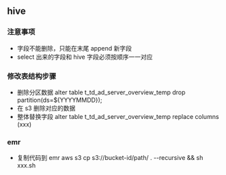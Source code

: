 ## hive

### 注意事项
- 字段不能删除，只能在末尾 append 新字段
- select 出来的字段和 hive 字段必须按顺序一一对应

### 修改表结构步骤
- 删除分区数据 alter table t_td_ad_server_overview_temp drop partition(ds=${YYYYMMDD});
- 在 s3 删除对应的数据
- 整体替换字段 alter table t_td_ad_server_overview_temp replace columns (xxx)

### emr
- 复制代码到 emr aws s3 cp  s3://bucket-id/path/ .  --recursive && sh xxx.sh